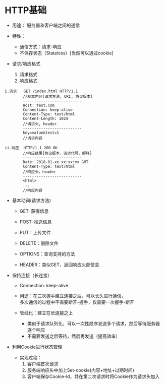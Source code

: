 # HTTP基础

- 用途：
    服务器和客户端之间的通信
    
- 特性：
    - 通信方式：请求-响应
    - 不保存状态（Stateless）[当然可以通过cookie]

- 请求/响应格式
    1. 请求格式
    2. 响应格式
```
i.请求   GET /index.html HTTP/1.1
        //基本内容[请求方法, URI, 协议版本]
        --------------------------
        Host: test.com
        Connection: keep-alive
        Content-Type: text/html
        Content-Length: 1024
        //请求头, header
        --------------------------
        key=value&test=1
        //请求内容
```
```
ii.响应  HTTP/1.1 200 OK
        //响应结果[协议版本，请求代号，解释]
        --------------------------
        Date: 2018-01-xx xx:xx:xx GMT
        Content-Type: text/html
        //响应头，header
        --------------------------
        <html>
        ...
        //响应内容
```

- 基本动词(请求方法)

    - GET: 获得信息
    
    - POST: 推送信息
    
    - PUT：上传文件
    
    - DELETE：删除文件
    
    - OPTIONS：查询支持的方法
    
    - HEADER：类似GET，返回响应头部信息
    
- 保持连接（长连接）
    - Connection: keep-alive
    - 用途：在三次握手建立连接之后，可以长久进行通信，  
    多次通信的过程中不需要断开-握手，仅需要一次握手-断开
    
    - 管线化：建立在长连接之上
        - 类似于请求队列化，可以一次性顺序发送多个请求，然后等待服务器逐个响应
        - 不需要发送之后等待，然后再发送（提高效率）
    
   

- 利用Cookie进行状态管理

    - 实现过程：
        1. 客户端首次请求
        2. 服务端响应头中加上Set-cookie(内容+地址+过期时间)
        3. 客户端保存Cookie-Id，并在第二次请求时将Cookie作为请求头加入